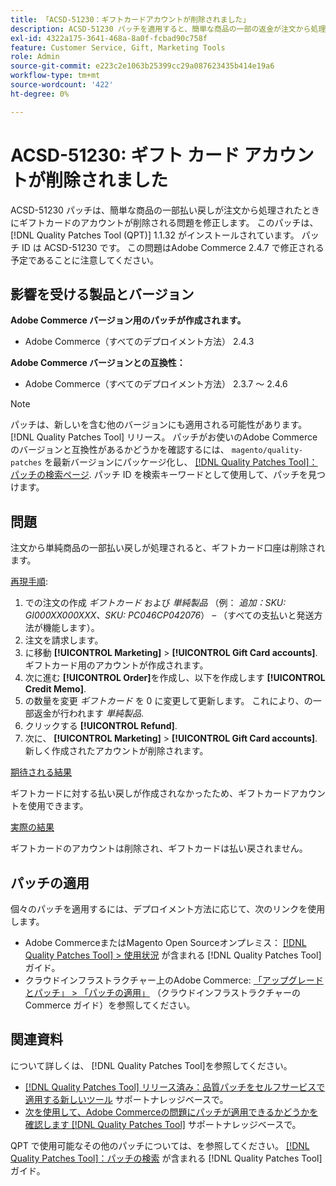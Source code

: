 ```yaml
---
title: 「ACSD-51230：ギフトカードアカウントが削除されました」
description: ACSD-51230 パッチを適用すると、簡単な商品の一部の返金が注文から処理されたときにギフトカードのアカウントが削除されるAdobe Commerceの問題を修正できます。
exl-id: 4322a175-3641-468a-8a0f-fcbad90c758f
feature: Customer Service, Gift, Marketing Tools
role: Admin
source-git-commit: e223c2e1063b25399cc29a087623435b414e19a6
workflow-type: tm+mt
source-wordcount: '422'
ht-degree: 0%

---
```


# ACSD-51230: ギフト カード アカウントが削除されました

ACSD-51230 パッチは、簡単な商品の一部払い戻しが注文から処理されたときにギフトカードのアカウントが削除される問題を修正します。 このパッチは、 [!DNL Quality Patches Tool (QPT)] 1.1.32 がインストールされています。 パッチ ID は ACSD-51230 です。 この問題はAdobe Commerce 2.4.7 で修正される予定であることに注意してください。

## 影響を受ける製品とバージョン

**Adobe Commerce バージョン用のパッチが作成されます。**

* Adobe Commerce（すべてのデプロイメント方法） 2.4.3

**Adobe Commerce バージョンとの互換性：**

* Adobe Commerce（すべてのデプロイメント方法） 2.3.7 ～ 2.4.6

>[!NOTE]
>
>パッチは、新しいを含む他のバージョンにも適用される可能性があります。 [!DNL Quality Patches Tool] リリース。 パッチがお使いのAdobe Commerceのバージョンと互換性があるかどうかを確認するには、 `magento/quality-patches` を最新バージョンにパッケージ化し、 [[!DNL Quality Patches Tool]：パッチの検索ページ](https://experienceleague.adobe.com/tools/commerce-quality-patches/index.html). パッチ ID を検索キーワードとして使用して、パッチを見つけます。

## 問題

注文から単純商品の一部払い戻しが処理されると、ギフトカード口座は削除されます。

<u>再現手順</u>:

1. での注文の作成 *ギフトカード* および *単純製品* （例： *追加：SKU: GI000XX000XXX、SKU: PC046CP042076*） – （すべての支払いと発送方法が機能します）。
1. 注文を請求します。
1. に移動 **[!UICONTROL Marketing]** > **[!UICONTROL Gift Card accounts]**. ギフトカード用のアカウントが作成されます。
1. 次に進む **[!UICONTROL Order]**&#x200B;を作成し、以下を作成します **[!UICONTROL Credit Memo]**.
1. の数量を変更 *ギフトカード* を 0 に変更して更新します。 これにより、の一部返金が行われます *単純製品*.
1. クリックする **[!UICONTROL Refund]**.
1. 次に、 **[!UICONTROL Marketing]** > **[!UICONTROL Gift Card accounts]**. 新しく作成されたアカウントが削除されます。

<u>期待される結果</u>

ギフトカードに対する払い戻しが作成されなかったため、ギフトカードアカウントを使用できます。

<u>実際の結果</u>

ギフトカードのアカウントは削除され、ギフトカードは払い戻されません。

## パッチの適用

個々のパッチを適用するには、デプロイメント方法に応じて、次のリンクを使用します。

* Adobe CommerceまたはMagento Open Sourceオンプレミス： [[!DNL Quality Patches Tool] > 使用状況](https://experienceleague.adobe.com/docs/commerce-operations/tools/quality-patches-tool/usage.html) が含まれる [!DNL Quality Patches Tool] ガイド。
* クラウドインフラストラクチャー上のAdobe Commerce: [「アップグレードとパッチ」 > 「パッチの適用」](https://experienceleague.adobe.com/docs/commerce-cloud-service/user-guide/develop/upgrade/apply-patches.html) （クラウドインフラストラクチャーのCommerce ガイド）を参照してください。

## 関連資料

について詳しくは、 [!DNL Quality Patches Tool]を参照してください。

* [[!DNL Quality Patches Tool] リリース済み：品質パッチをセルフサービスで適用する新しいツール](/help/announcements/adobe-commerce-announcements/magento-quality-patches-released-new-tool-to-self-serve-quality-patches.md) サポートナレッジベースで。
* [次を使用して、Adobe Commerceの問題にパッチが適用できるかどうかを確認します [!DNL Quality Patches Tool]](/help/support-tools/patches-available-in-qpt-tool/check-patch-for-magento-issue-with-magento-quality-patches.md) サポートナレッジベースで。

QPT で使用可能なその他のパッチについては、を参照してください。 [[!DNL Quality Patches Tool]：パッチの検索](https://experienceleague.adobe.com/tools/commerce-quality-patches/index.html) が含まれる [!DNL Quality Patches Tool] ガイド。
